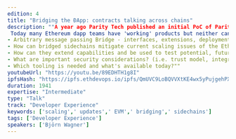 ```yaml
---
edition: 4
title: "Bridging the ÐApp: contracts talking across chains"
description: ""A year ago Parity Tech published an initial PoC of Parity Bridge, a federated system that can connect any two EVM-based networks. In this talk, we'll give an overview on the progress we've made and present our new release.
 Today many Ethereum dapp teams have 'working' products but neither can they launch their product due to mainnet's limitations (congestion/high tx-fees) nor can they improve their products since today’s non-value-bearing testnets don't cater to realistic testing environments. At the same time, strongly sought-after scaling solutions (such as Shasper) are either far out or not applicable to current generation dapps. Some of the points that will be covered in this talk are:
- Arbitrary message passing Bridge - interfaces, extensions, deployment and usage
- How can bridged sidechains mitigate current scaling issues of the Ethereum mainnet?
- How can they extend capabilities and be used to test potential, future mainnet functionality?
- What are important security considerations? (i.e. trust model, integration with different consensus engines & validator sets)
- Which tooling is needed and what's available today?""
youtubeUrl: "https://youtu.be/89EDHTH1g8I"
ipfsHash: "https://ipfs.ethdevops.io/ipfs/QmUVC9LoBQVVXtKE4wx5yPujgehPXVG1UtJDg9727dYJGf?filename=Bridging_the_DApp_-_contracts_talking_across_chains_by_Bjorn_Wagner_Devcon4-89EDHTH1g8I.mp4"
duration: 1941
expertise: "Intermediate"
type: "Talk"
track: "Developer Experience"
keywords: ['scaling',' updates',' EVM',' bridging',' sidechains']
tags: ['Developer Experience']
speakers: ['Björn Wagner']
---
```


